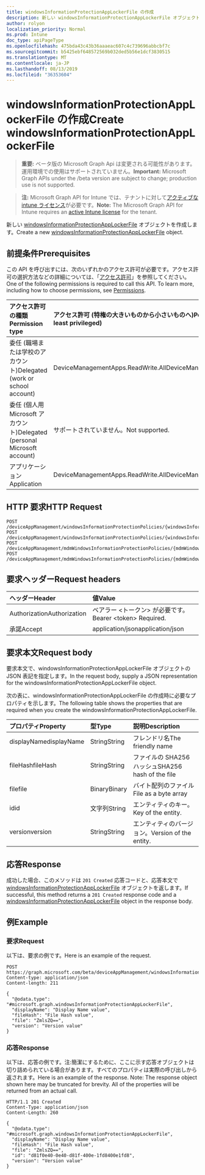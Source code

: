 ```yaml
---
title: windowsInformationProtectionAppLockerFile の作成
description: 新しい windowsInformationProtectionAppLockerFile オブジェクトを作成します。
author: rolyon
localization_priority: Normal
ms.prod: Intune
doc_type: apiPageType
ms.openlocfilehash: 475bda43c43b36aaaeac607c4c739696abbcbf7c
ms.sourcegitcommit: b5425ebf648572569b032ded5b56e1dcf3830515
ms.translationtype: MT
ms.contentlocale: ja-JP
ms.lasthandoff: 08/13/2019
ms.locfileid: "36353604"
---
```

# <a name="create-windowsinformationprotectionapplockerfile"></a><span data-ttu-id="26ab6-103">windowsInformationProtectionAppLockerFile の作成</span><span class="sxs-lookup"><span data-stu-id="26ab6-103">Create windowsInformationProtectionAppLockerFile</span></span>

> <span data-ttu-id="26ab6-104">**重要:** ベータ版の Microsoft Graph Api は変更される可能性があります。運用環境での使用はサポートされていません。</span><span class="sxs-lookup"><span data-stu-id="26ab6-104">**Important:** Microsoft Graph APIs under the /beta version are subject to change; production use is not supported.</span></span>

> <span data-ttu-id="26ab6-105">**注:** Microsoft Graph API for Intune では、テナントに対して[アクティブな intune ライセンス](https://go.microsoft.com/fwlink/?linkid=839381)が必要です。</span><span class="sxs-lookup"><span data-stu-id="26ab6-105">**Note:** The Microsoft Graph API for Intune requires an [active Intune license](https://go.microsoft.com/fwlink/?linkid=839381) for the tenant.</span></span>

<span data-ttu-id="26ab6-106">新しい [windowsInformationProtectionAppLockerFile](../resources/intune-mam-windowsinformationprotectionapplockerfile.md) オブジェクトを作成します。</span><span class="sxs-lookup"><span data-stu-id="26ab6-106">Create a new [windowsInformationProtectionAppLockerFile](../resources/intune-mam-windowsinformationprotectionapplockerfile.md) object.</span></span>

## <a name="prerequisites"></a><span data-ttu-id="26ab6-107">前提条件</span><span class="sxs-lookup"><span data-stu-id="26ab6-107">Prerequisites</span></span>
<span data-ttu-id="26ab6-p101">この API を呼び出すには、次のいずれかのアクセス許可が必要です。アクセス許可の選択方法などの詳細については、「[アクセス許可](/graph/permissions-reference)」を参照してください。</span><span class="sxs-lookup"><span data-stu-id="26ab6-p101">One of the following permissions is required to call this API. To learn more, including how to choose permissions, see [Permissions](/graph/permissions-reference).</span></span>

|<span data-ttu-id="26ab6-110">アクセス許可の種類</span><span class="sxs-lookup"><span data-stu-id="26ab6-110">Permission type</span></span>|<span data-ttu-id="26ab6-111">アクセス許可 (特権の大きいものから小さいものへ)</span><span class="sxs-lookup"><span data-stu-id="26ab6-111">Permissions (from most to least privileged)</span></span>|
|:---|:---|
|<span data-ttu-id="26ab6-112">委任 (職場または学校のアカウント)</span><span class="sxs-lookup"><span data-stu-id="26ab6-112">Delegated (work or school account)</span></span>|<span data-ttu-id="26ab6-113">DeviceManagementApps.ReadWrite.All</span><span class="sxs-lookup"><span data-stu-id="26ab6-113">DeviceManagementApps.ReadWrite.All</span></span>|
|<span data-ttu-id="26ab6-114">委任 (個人用 Microsoft アカウント)</span><span class="sxs-lookup"><span data-stu-id="26ab6-114">Delegated (personal Microsoft account)</span></span>|<span data-ttu-id="26ab6-115">サポートされていません。</span><span class="sxs-lookup"><span data-stu-id="26ab6-115">Not supported.</span></span>|
|<span data-ttu-id="26ab6-116">アプリケーション</span><span class="sxs-lookup"><span data-stu-id="26ab6-116">Application</span></span>|<span data-ttu-id="26ab6-117">DeviceManagementApps.ReadWrite.All</span><span class="sxs-lookup"><span data-stu-id="26ab6-117">DeviceManagementApps.ReadWrite.All</span></span>|

## <a name="http-request"></a><span data-ttu-id="26ab6-118">HTTP 要求</span><span class="sxs-lookup"><span data-stu-id="26ab6-118">HTTP Request</span></span>
<!-- {
  "blockType": "ignored"
}
-->
``` http
POST /deviceAppManagement/windowsInformationProtectionPolicies/{windowsInformationProtectionPolicyId}/exemptAppLockerFiles
POST /deviceAppManagement/windowsInformationProtectionPolicies/{windowsInformationProtectionPolicyId}/protectedAppLockerFiles
POST /deviceAppManagement/mdmWindowsInformationProtectionPolicies/{mdmWindowsInformationProtectionPolicyId}/exemptAppLockerFiles
POST /deviceAppManagement/mdmWindowsInformationProtectionPolicies/{mdmWindowsInformationProtectionPolicyId}/protectedAppLockerFiles
```

## <a name="request-headers"></a><span data-ttu-id="26ab6-119">要求ヘッダー</span><span class="sxs-lookup"><span data-stu-id="26ab6-119">Request headers</span></span>
|<span data-ttu-id="26ab6-120">ヘッダー</span><span class="sxs-lookup"><span data-stu-id="26ab6-120">Header</span></span>|<span data-ttu-id="26ab6-121">値</span><span class="sxs-lookup"><span data-stu-id="26ab6-121">Value</span></span>|
|:---|:---|
|<span data-ttu-id="26ab6-122">Authorization</span><span class="sxs-lookup"><span data-stu-id="26ab6-122">Authorization</span></span>|<span data-ttu-id="26ab6-123">ベアラー &lt;トークン&gt; が必要です。</span><span class="sxs-lookup"><span data-stu-id="26ab6-123">Bearer &lt;token&gt; Required.</span></span>|
|<span data-ttu-id="26ab6-124">承諾</span><span class="sxs-lookup"><span data-stu-id="26ab6-124">Accept</span></span>|<span data-ttu-id="26ab6-125">application/json</span><span class="sxs-lookup"><span data-stu-id="26ab6-125">application/json</span></span>|

## <a name="request-body"></a><span data-ttu-id="26ab6-126">要求本文</span><span class="sxs-lookup"><span data-stu-id="26ab6-126">Request body</span></span>
<span data-ttu-id="26ab6-127">要求本文で、windowsInformationProtectionAppLockerFile オブジェクトの JSON 表記を指定します。</span><span class="sxs-lookup"><span data-stu-id="26ab6-127">In the request body, supply a JSON representation for the windowsInformationProtectionAppLockerFile object.</span></span>

<span data-ttu-id="26ab6-128">次の表に、windowsInformationProtectionAppLockerFile の作成時に必要なプロパティを示します。</span><span class="sxs-lookup"><span data-stu-id="26ab6-128">The following table shows the properties that are required when you create the windowsInformationProtectionAppLockerFile.</span></span>

|<span data-ttu-id="26ab6-129">プロパティ</span><span class="sxs-lookup"><span data-stu-id="26ab6-129">Property</span></span>|<span data-ttu-id="26ab6-130">型</span><span class="sxs-lookup"><span data-stu-id="26ab6-130">Type</span></span>|<span data-ttu-id="26ab6-131">説明</span><span class="sxs-lookup"><span data-stu-id="26ab6-131">Description</span></span>|
|:---|:---|:---|
|<span data-ttu-id="26ab6-132">displayName</span><span class="sxs-lookup"><span data-stu-id="26ab6-132">displayName</span></span>|<span data-ttu-id="26ab6-133">String</span><span class="sxs-lookup"><span data-stu-id="26ab6-133">String</span></span>|<span data-ttu-id="26ab6-134">フレンドリ名</span><span class="sxs-lookup"><span data-stu-id="26ab6-134">The friendly name</span></span>|
|<span data-ttu-id="26ab6-135">fileHash</span><span class="sxs-lookup"><span data-stu-id="26ab6-135">fileHash</span></span>|<span data-ttu-id="26ab6-136">String</span><span class="sxs-lookup"><span data-stu-id="26ab6-136">String</span></span>|<span data-ttu-id="26ab6-137">ファイルの SHA256 ハッシュ</span><span class="sxs-lookup"><span data-stu-id="26ab6-137">SHA256 hash of the file</span></span>|
|<span data-ttu-id="26ab6-138">file</span><span class="sxs-lookup"><span data-stu-id="26ab6-138">file</span></span>|<span data-ttu-id="26ab6-139">Binary</span><span class="sxs-lookup"><span data-stu-id="26ab6-139">Binary</span></span>|<span data-ttu-id="26ab6-140">バイト配列のファイル</span><span class="sxs-lookup"><span data-stu-id="26ab6-140">File as a byte array</span></span>|
|<span data-ttu-id="26ab6-141">id</span><span class="sxs-lookup"><span data-stu-id="26ab6-141">id</span></span>|<span data-ttu-id="26ab6-142">文字列</span><span class="sxs-lookup"><span data-stu-id="26ab6-142">String</span></span>|<span data-ttu-id="26ab6-143">エンティティのキー。</span><span class="sxs-lookup"><span data-stu-id="26ab6-143">Key of the entity.</span></span>|
|<span data-ttu-id="26ab6-144">version</span><span class="sxs-lookup"><span data-stu-id="26ab6-144">version</span></span>|<span data-ttu-id="26ab6-145">String</span><span class="sxs-lookup"><span data-stu-id="26ab6-145">String</span></span>|<span data-ttu-id="26ab6-146">エンティティのバージョン。</span><span class="sxs-lookup"><span data-stu-id="26ab6-146">Version of the entity.</span></span>|



## <a name="response"></a><span data-ttu-id="26ab6-147">応答</span><span class="sxs-lookup"><span data-stu-id="26ab6-147">Response</span></span>
<span data-ttu-id="26ab6-148">成功した場合、このメソッドは `201 Created` 応答コードと、応答本文で [windowsInformationProtectionAppLockerFile](../resources/intune-mam-windowsinformationprotectionapplockerfile.md) オブジェクトを返します。</span><span class="sxs-lookup"><span data-stu-id="26ab6-148">If successful, this method returns a `201 Created` response code and a [windowsInformationProtectionAppLockerFile](../resources/intune-mam-windowsinformationprotectionapplockerfile.md) object in the response body.</span></span>

## <a name="example"></a><span data-ttu-id="26ab6-149">例</span><span class="sxs-lookup"><span data-stu-id="26ab6-149">Example</span></span>

### <a name="request"></a><span data-ttu-id="26ab6-150">要求</span><span class="sxs-lookup"><span data-stu-id="26ab6-150">Request</span></span>
<span data-ttu-id="26ab6-151">以下は、要求の例です。</span><span class="sxs-lookup"><span data-stu-id="26ab6-151">Here is an example of the request.</span></span>
``` http
POST https://graph.microsoft.com/beta/deviceAppManagement/windowsInformationProtectionPolicies/{windowsInformationProtectionPolicyId}/exemptAppLockerFiles
Content-type: application/json
Content-length: 211

{
  "@odata.type": "#microsoft.graph.windowsInformationProtectionAppLockerFile",
  "displayName": "Display Name value",
  "fileHash": "File Hash value",
  "file": "ZmlsZQ==",
  "version": "Version value"
}
```

### <a name="response"></a><span data-ttu-id="26ab6-152">応答</span><span class="sxs-lookup"><span data-stu-id="26ab6-152">Response</span></span>
<span data-ttu-id="26ab6-p102">以下は、応答の例です。注:簡潔にするために、ここに示す応答オブジェクトは切り詰められている場合があります。すべてのプロパティは実際の呼び出しから返されます。</span><span class="sxs-lookup"><span data-stu-id="26ab6-p102">Here is an example of the response. Note: The response object shown here may be truncated for brevity. All of the properties will be returned from an actual call.</span></span>
``` http
HTTP/1.1 201 Created
Content-Type: application/json
Content-Length: 260

{
  "@odata.type": "#microsoft.graph.windowsInformationProtectionAppLockerFile",
  "displayName": "Display Name value",
  "fileHash": "File Hash value",
  "file": "ZmlsZQ==",
  "id": "d81f0e40-0e40-d81f-400e-1fd8400e1fd8",
  "version": "Version value"
}
```






